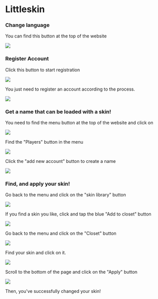 # Littleskin

### Change language

You can find this button at the top of the website

![](../../../../.gitbook/assets/Screenshot\_2022-08-14-17-20-34-23\_21da60175e70af2.jpg)

### Register Account

Click this button to start registration

![](../../../../.gitbook/assets/Screenshot\_2022-08-14-17-21-36-18\_21da60175e70af2.jpg)

You just need to register an account according to the process.

![](../../../../.gitbook/assets/Screenshot\_2022-08-14-17-22-37-14\_21da60175e70af2.jpg)

### Get a name that can be loaded with a skin!

You need to find the menu button at the top of the website and click on

![](../../../../.gitbook/assets/Screenshot\_2022-08-14-17-23-48-89\_21da60175e70af2.jpg)

Find the "Players" button in the menu

![](../../../../.gitbook/assets/Screenshot\_2022-08-14-17-25-34-23\_21da60175e70af2.jpg)

Click the "add new account" button to create a name

![](../../../../.gitbook/assets/qq\_pic\_merged\_1660469173214.jpg)

### Find, and apply your skin!

Go back to the menu and click on the "skin library" button

![](../../../../.gitbook/assets/Screenshot\_2022-08-14-17-28-16-31\_21da60175e70af2.jpg)

If you find a skin you like, click and tap the blue "Add to closet" button

![](../../../../.gitbook/assets/Screenshot\_2022-08-14-17-28-40-35\_21da60175e70af2.jpg)

Go back to the menu and click on the "Closet" button

![](../../../../.gitbook/assets/Screenshot\_2022-08-14-17-32-30-01\_21da60175e70af2.jpg)

Find your skin and click on it.

![](../../../../.gitbook/assets/Screenshot\_2022-08-14-17-29-06-90\_21da60175e70af2.jpg)

Scroll to the bottom of the page and click on the "Apply" button

![](../../../../.gitbook/assets/Screenshot\_2022-08-14-17-29-15-06\_21da60175e70af2.jpg)

Then, you've successfully changed your skin!



